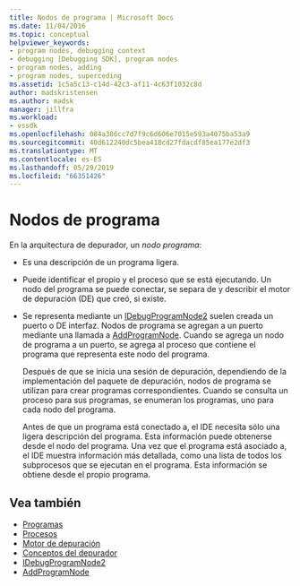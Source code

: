 ```yaml
---
title: Nodos de programa | Microsoft Docs
ms.date: 11/04/2016
ms.topic: conceptual
helpviewer_keywords:
- program nodes, debugging context
- debugging [Debugging SDK], program nodes
- program nodes, adding
- program nodes, superceding
ms.assetid: 1c5a5c13-c14d-42c3-af11-4c63f1032c8d
author: madskristensen
ms.author: madsk
manager: jillfra
ms.workload:
- vssdk
ms.openlocfilehash: 084a386cc7d7f9c6d606e7015e593a4075ba53a9
ms.sourcegitcommit: 40d612240dc5bea418cd27fdacdf85ea177e2df3
ms.translationtype: MT
ms.contentlocale: es-ES
ms.lasthandoff: 05/29/2019
ms.locfileid: "66351426"
---
```

# <a name="program-nodes"></a>Nodos de programa
En la arquitectura de depurador, un *nodo programa*:

- Es una descripción de un programa ligera.

- Puede identificar el propio y el proceso que se está ejecutando. Un nodo del programa se puede conectar, se separa de y describir el motor de depuración (DE) que creó, si existe.

- Se representa mediante un [IDebugProgramNode2](../../extensibility/debugger/reference/idebugprogramnode2.md) suelen creada un puerto o DE interfaz. Nodos de programa se agregan a un puerto mediante una llamada a [AddProgramNode](../../extensibility/debugger/reference/idebugportnotify2-addprogramnode.md). Cuando se agrega un nodo de programa a un puerto, se agrega al proceso que contiene el programa que representa este nodo del programa.

  Después de que se inicia una sesión de depuración, dependiendo de la implementación del paquete de depuración, nodos de programa se utilizan para crear programas correspondientes. Cuando se consulta un proceso para sus programas, se enumeran los programas, uno para cada nodo del programa.

  Antes de que un programa está conectado a, el IDE necesita sólo una ligera descripción del programa. Esta información puede obtenerse desde el nodo del programa. Una vez que el programa está asociado a, el IDE muestra información más detallada, como una lista de todos los subprocesos que se ejecutan en el programa. Esta información se obtiene desde el propio programa.

## <a name="see-also"></a>Vea también
- [Programas](../../extensibility/debugger/programs.md)
- [Procesos](../../extensibility/debugger/processes.md)
- [Motor de depuración](../../extensibility/debugger/debug-engine.md)
- [Conceptos del depurador](../../extensibility/debugger/debugger-concepts.md)
- [IDebugProgramNode2](../../extensibility/debugger/reference/idebugprogramnode2.md)
- [AddProgramNode](../../extensibility/debugger/reference/idebugportnotify2-addprogramnode.md)